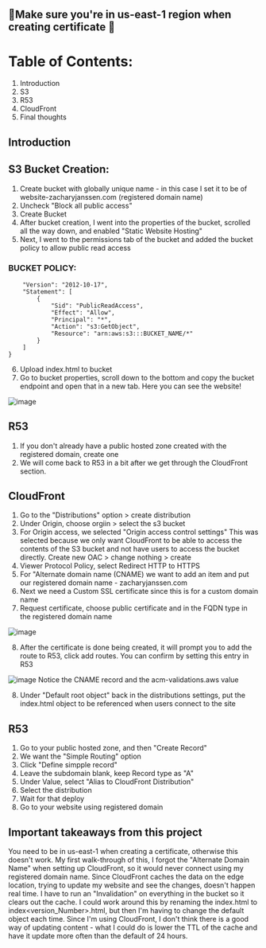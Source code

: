 ## 🚨Make sure you're in us-east-1 region when creating certificate 🚨

# Table of Contents:
1. Introduction
2. S3
3. R53
4. CloudFront
5. Final thoughts

## Introduction


## S3 Bucket Creation:
1. Create bucket with globally unique name - in this case I set it to be of website-zacharyjanssen.com (registered domain name)
2. Uncheck "Block all public access"
3. Create Bucket
4. After bucket creation, I went into the properties of the bucket, scrolled all the way down, and enabled "Static Website Hosting"
5. Next, I went to the permissions tab of the bucket and added the bucket policy to allow public read access 

### BUCKET POLICY:
```{
    "Version": "2012-10-17",
    "Statement": [
        {
            "Sid": "PublicReadAccess",
            "Effect": "Allow",
            "Principal": "*",
            "Action": "s3:GetObject",
            "Resource": "arn:aws:s3:::BUCKET_NAME/*"
        }
    ]
}
```

6. Upload index.html to bucket
7. Go to bucket properties, scroll down to the bottom and copy the bucket endpoint and open that in a new tab. Here you can see the website!

![image](https://github.com/user-attachments/assets/2b46469f-c8fc-46a7-bde2-5faf0459a30a)

## R53
1. If you don't already have a public hosted zone created with the registered domain, create one
2. We will come back to R53 in a bit after we get through the CloudFront section. 

## CloudFront
1. Go to the "Distributions" option > create distribution
2. Under Origin, choose orgiin > select the s3 bucket
3. For Origin access, we selected "Origin access control settings" This was selected because we only want CloudFront to be able to access the contents of the S3 bucket
and not have users to access the bucket directly. Create new OAC > change nothing > create
4. Viewer Protocol Policy, select Redirect HTTP to HTTPS
5. For "Alternate domain name (CNAME) we want to add an item and put our registered domain name - zacharyjanssen.com
6. Next we need a Custom SSL certificate since this is for a custom domain name
7. Request certificate, choose public certificate and in the FQDN type in the registered domain name

![image](https://github.com/user-attachments/assets/723d34de-c0fb-416f-ab41-e038a33977cb)

8. After the certificate is done being created, it will prompt you to add the route to R53, click add routes. You can confirm by setting this entry in R53

![image](https://github.com/user-attachments/assets/020e8f4d-f0de-489c-bd7a-01d52c91c97d)
Notice the CNAME record and the acm-validations.aws value

8. Under "Default root object" back in the distributions settings, put the index.html object to be referenced when users connect to the site

## R53
1. Go to your public hosted zone, and then "Create Record"
2. We want the "Simple Routing" option
3. Click "Define simpple record"
4. Leave the subdomain blank, keep Record type as "A"
5. Under Value, select "Alias to CloudFront Distribution"
6. Select the distribution
7. Wait for that deploy
8. Go to your website using registered domain

## Important takeaways from this project
You need to be in us-east-1 when creating a certificate, otherwise this doesn't work. My first walk-through of this, I forgot the "Alternate Domain Name" when setting up CloudFront, so it would never connect using my registered domain name. Since CloudFront caches the data on the edge location, trying to update my website and see the changes, doesn't happen real time. I have to run an "Invalidation" on everything in the bucket so it clears out the cache. I could work around this by renaming the index.html to index<version_Number>.html, but then I'm having to change the default object each time. Since I'm using CloudFront, I don't think there is a good way of updating content - what I could do is lower the TTL of the cache and have it update more often than the default of 24 hours. 
